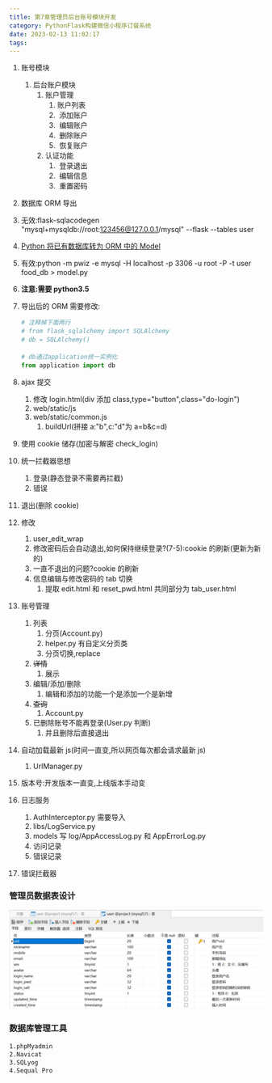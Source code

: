 ```yaml
---
title: 第7章管理员后台账号模块开发
category: PythonFlask构建微信小程序订餐系统
date: 2023-02-13 11:02:17
tags:
---
```


1. 账号模块

   1. 后台账户模块
      1. 账户管理
         1. 账户列表
         2. ​ 添加账户
         3. ​ 编辑账户
         4. ​ 删除账户
         5. ​ 恢复账户
      2. 认证功能
         1. ​ 登录退出
         2. ​ 编辑信息
         3. ​ 重置密码

2. 数据库 ORM 导出
3. 无效:flask-sqlacodegen "mysql+mysqldb://root:123456@127.0.0.1/mysql" --flask --tables user
4. [Python 将已有数据库转为 ORM 中的 Model](https://blog.csdn.net/xiaoming0018/article/details/121221498)
5. 有效:python -m pwiz -e mysql -H localhost -p 3306 -u root -P -t user food_db > model.py
6. **注意:需要 python3.5**
7. 导出后的 ORM 需要修改:

   ```python
   # 注释掉下面两行
   # from flask_sqlalchemy import SQLAlchemy
   # db = SQLAlchemy()

   # db通过application统一实例化
   from application import db
   ```

8. ajax 提交
   1. 修改 login.html(div 添加 class,type="button",class="do-login")
   2. web/static/js
   3. web/static/common.js
      1. buildUrl(拼接 a:"b",c:"d"为 a=b&c=d)
9. 使用 cookie 储存(加密与解密 check_login)
10. 统一拦截器思想
    1. 登录(静态登录不需要再拦截)
    2. 错误
11. 退出(删除 cookie)
12. 修改
    1. user_edit_wrap
    2. 修改密码后会自动退出,如何保持继续登录?(7-5):cookie 的刷新(更新为新的)
    3. 一直不退出的问题?cookie 的刷新
    4. 信息编辑与修改密码的 tab 切换
       1. 提取 edit.html 和 reset_pwd.html 共同部分为 tab_user.html
13. 账号管理
    1. 列表
       1. 分页(Account.py)
       2. helper.py 有自定义分页类
       3. 分页切换,replace
    2. ~~详情~~
       1. 展示
    3. 编辑/添加/删除
       1. 编辑和添加的功能一个是添加一个是新增
    4. ~~查询~~
       1. Account.py
    5. 已删除账号不能再登录(User.py 判断)
       1. 并且删除后直接退出
14. 自动加载最新 js(时间一直变,所以网页每次都会请求最新 js)
    1. UrlManager.py
15. 版本号:开发版本一直变,上线版本手动变
16. 日志服务
    1. AuthInterceptor.py 需要导入
    2. libs/LogService.py
    3. models 写 log/AppAccessLog.py 和 AppErrorLog.py
    4. 访问记录
    5. 错误记录
17. 错误拦截器

### 管理员数据表设计

![1676257617638](image/第7章管理员后台账号模块开发/1676257617638.png)

### 数据库管理工具

```
1.phpMyadmin
2.Navicat
3.SQLyog
4.Sequal Pro
```
